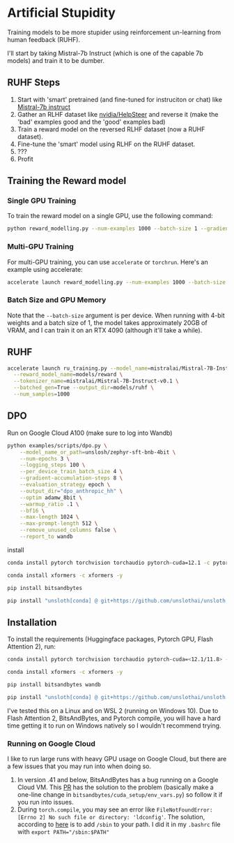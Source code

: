 # Artificial Stupidity

Training models to be more stupider using reinforcement un-learning from human feedback (RUHF).

I'll start by taking Mistral-7b Instruct (which is one of the capable 7b models) and train it to be dumber. 

## RUHF Steps

1. Start with 'smart' pretrained (and fine-tuned for instruciton or chat) like [Mistral-7b instruct](https://huggingface.co/mistralai/Mistral-7B-Instruct-v0.1)
2. Gather an RLHF dataset like [nvidia/HelpSteer](https://huggingface.co/datasets/nvidia/HelpSteer) and reverse it (make the 'bad' examples good and the 'good' examples bad)
3. Train a reward model on the reversed RLHF dataset (now a RUHF dataset).
4. Fine-tune the 'smart' model using RLHF on the RUHF dataset.
5. ???
6. Profit

## Training the Reward model

### Single GPU Training

To train the reward model on a single GPU, use the following command:

```bash
python reward_modelling.py --num-examples 1000 --batch-size 1 --gradient-accumulation-steps 16 --gradient-checkpointing
```

### Multi-GPU Training

For multi-GPU training, you can use `accelerate` or `torchrun`. Here's an example using accelerate:

```bash
accelerate launch reward_modelling.py --num-examples 1000 --batch-size 1 --gradient-accumulation-steps 16 --gradient-checkpointing
```

### Batch Size and GPU Memory

Note that the `--batch-size` argument is per device. When running with 4-bit weights and a batch size of 1, the model takes approximately 20GB of VRAM, and I can train it on an RTX 4090 (although it'll take a while).

## RUHF

```bash
accelerate launch ru_training.py --model_name=mistralai/Mistral-7B-Instruct-v0.1 \
  --reward_model_name=models/reward \
  --tokenizer_name=mistralai/Mistral-7B-Instruct-v0.1 \
  --batched_gen=True --output_dir=models/ruhf \
  --num_samples=1000
```

## DPO
Run on Google Cloud A100 (make sure to log into Wandb)
```bash
python examples/scripts/dpo.py \
    --model_name_or_path=unslosh/zephyr-sft-bnb-4bit \
    --num-epochs 3 \
    --logging_steps 100 \
    --per_device_train_batch_size 4 \
    --gradient-accumulation-steps 8 \
    --evaluation_strategy epoch \
    --output_dir="dpo_anthropic_hh" \
    --optim adamw_8bit \
    --warmup_ratio .1 \
    --bf16 \
    --max-length 1024 \
    --max-prompt-length 512 \
    --remove_unused_columns false \
    --report_to wandb
```
install 

```bash
conda install pytorch torchvision torchaudio pytorch-cuda=12.1 -c pytorch -c nvidia

conda install xformers -c xformers -y

pip install bitsandbytes

pip install "unsloth[conda] @ git+https://github.com/unslothai/unsloth.git"
```


## Installation

To install the requirements (Huggingface packages, Pytorch GPU, Flash Attention 2), run:

```bash
conda install pytorch torchvision torchaudio pytorch-cuda=<12.1/11.8> -c pytorch -c nvidia

conda install xformers -c xformers -y

pip install bitsandbytes wandb

pip install "unsloth[conda] @ git+https://github.com/unslothai/unsloth.git"
```

I've tested this on a Linux and on WSL 2 (running on Windows 10). Due to Flash Attention 2, BitsAndBytes, and Pytorch compile, you will have a hard time getting it to run on Windows natively so I wouldn't recommend trying. 

### Running on Google Cloud

I like to run large runs with heavy GPU usage on Google Cloud, but there are a few issues that you may run into when doing so. 

1. In version .41 and below, BitsAndBytes has a bug running on a Google Cloud VM. This [PR](https://github.com/TimDettmers/bitsandbytes/pull/715) has the solution to the problem (basically make a one-line change in `bitsandbytes/cuda_setup/env_vars.py`) so follow it if you run into issues.
2. During `torch.compile`, you may see an error like `FileNotFoundError: [Errno 2] No such file or directory: 'ldconfig'`. The solution, according to [here](https://discuss.pytorch.org/t/dynamo-exceptions-with-distributeddataprallel-compile/186768) is to add `/sbin` to your path. I did it in my `.bashrc` file with `export PATH="/sbin:$PATH"`